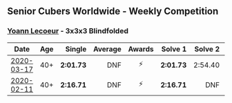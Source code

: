 ## Senior Cubers Worldwide - Weekly Competition
### [Yoann Lecoeur](../yoann_lecoeur.md) - 3x3x3 Blindfolded

| Date | Age | Single | Average | Awards | Solve 1 | Solve 2 | Solve 3 | Video |
| :--: | :--: | --: | --: | :--: | --: | --: | --: | :-- |
| [2020-03-17](../../results/333bf/2020-03-17.md) | 40+ | **2:01.73** | DNF | ⚡ | **2:01.73** | 2:54.40 | DNF | [Link](https://www.facebook.com/events/616010612582835/permalink/617576952426201/) |
| [2020-02-11](../../results/333bf/2020-02-11.md) | 40+ | **2:16.71** | DNF | ⚡ | **2:16.71** | DNF | 3:21.50 | [Link](https://www.facebook.com/events/173728187264773/permalink/174101907227401/) |


<!-- Global site tag (gtag.js) - Google Analytics -->
<script async src="https://www.googletagmanager.com/gtag/js?id=UA-86348435-3"></script>
<script>window.dataLayer = window.dataLayer || []; function gtag() {dataLayer.push(arguments);} gtag('js', new Date()); gtag('config', 'UA-86348435-3');</script>
